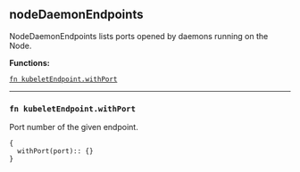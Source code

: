 
## nodeDaemonEndpoints
NodeDaemonEndpoints lists ports opened by daemons running on the Node.

**Functions:**

[`fn kubeletEndpoint.withPort`](#fn-kubeletendpointwithport)  

---


### `fn kubeletEndpoint.withPort`
Port number of the given endpoint.
```jsonnet
{
  withPort(port):: {}
}
```

